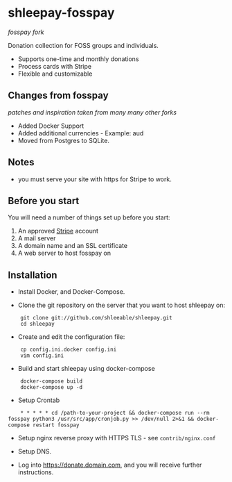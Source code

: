 # shleepay-fosspay
*fosspay fork*

Donation collection for FOSS groups and individuals.

* Supports one-time and monthly donations
* Process cards with Stripe
* Flexible and customizable

## Changes from fosspay
*patches and inspiration taken from many many other forks*

* Added Docker Support
* Added additional currencies - Example: aud
* Moved from Postgres to SQLite.

## Notes

* you must serve your site with https for Stripe to work.

## Before you start

You will need a number of things set up before you start:

1. An approved [Stripe](https://stripe.com/) account
1. A mail server
1. A domain name and an SSL certificate
1. A web server to host fosspay on

## Installation

* Install Docker, and Docker-Compose.

* Clone the git repository on the server that you want to host shleepay on:
```
    git clone git://github.com/shleeable/shleepay.git
    cd shleepay
```

* Create and edit the configuration file:
```
    cp config.ini.docker config.ini
    vim config.ini
```

* Build and start shleepay using docker-compose
```
    docker-compose build
    docker-compose up -d
```

* Setup Crontab
```
    * * * * * cd /path-to-your-project && docker-compose run --rm fosspay python3 /usr/src/app/cronjob.py >> /dev/null 2>&1 && docker-compose restart fosspay
```

* Setup nginx reverse proxy with HTTPS TLS - see `contrib/nginx.conf`
* Setup DNS.

* Log into https://donate.domain.com, and you will receive further instructions.
